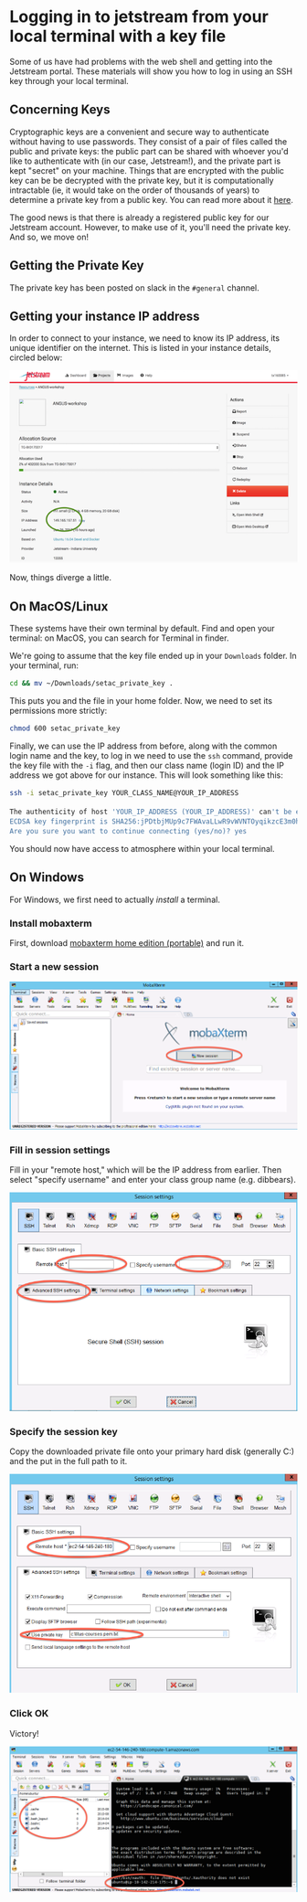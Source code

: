 # Logging in to jetstream from your local terminal with a key file

Some of us have had problems with the web shell and getting into the Jetstream
portal. These materials will show you how to log in using an SSH key through your
local terminal.

## Concerning Keys

Cryptographic keys are a convenient and secure way to authenticate without having to use
passwords. They consist of a pair of files called the public and private keys: the public part can
be shared with whoever you'd like to authenticate with (in our case, Jetstream!), and the private
part is kept "secret" on your machine. Things that are encrypted with the public key can be be
decrypted with the private key, but it is computationally intractable (ie, it would take on the
order of thousands of years) to determine a private key from a public key. You can read more about
it [here](https://en.wikipedia.org/wiki/Public-key_cryptography).

The good news is that there is already a registered public key for our Jetstream account. However,
to make use of it, you'll need the private key. And so, we move on!

## Getting the Private Key

The private key has been posted on slack in the `#general` channel.

## Getting your instance IP address

In order to connect to your instance, we need to know its IP address, its unique identifier on the
internet. This is listed in your instance details, circled below:

[![stuff](images/ip-address.png)](../_images/ip-address.png)

Now, things diverge a little.

## On MacOS/Linux

These systems have their own terminal by default. Find and open your terminal: on MacOS, you can
search for Terminal in finder. 

We're going to assume that the key file ended up in your `Downloads` folder. In your terminal,
run:

```bash
cd && mv ~/Downloads/setac_private_key .
```

This puts you and the file in your home folder. Now, we need to set its permissions more strictly:

```bash
chmod 600 setac_private_key
```

Finally, we can use the IP address from before, along with the common login name and the key, to log
in we need to use the `ssh` command, provide the key file with the `-i` flag, and then our class name (login ID) and the IP address we got above for our instance. This will look something like this:

```bash
ssh -i setac_private_key YOUR_CLASS_NAME@YOUR_IP_ADDRESS

The authenticity of host 'YOUR_IP_ADDRESS (YOUR_IP_ADDRESS)' can't be established.
ECDSA key fingerprint is SHA256:jPDtbjMUp9c7FWAvaLLwR9vWVNTOyqikzcE3m0hglG0.
Are you sure you want to continue connecting (yes/no)? yes
```

You should now have access to atmosphere within your local terminal.

## On Windows

For Windows, we first need to actually *install* a terminal.

### Install mobaxterm

First, download [mobaxterm home edition (portable)](http://mobaxterm.mobatek.net/download-home-edition.html)
and run it.

### Start a new session

[![foo](images/moba-1.png)](../_images/moba-1.png)

### Fill in session settings

Fill in your "remote host," which will be the IP address from earlier. Then select
"specify username" and enter your class group name (e.g. dibbears).

[![foo](images/ec2-moba-2.png)](../_images/ec2-moba-2.png)

### Specify the session key

Copy the downloaded private file onto your primary hard disk (generally
C:) and the put in the full path to it.

[![foo](images/ec2-moba-3.png)](../_images/ec2-moba-3.png)

### Click OK

Victory!

[![foo](images/ec2-moba-4.png)](../_images/ec2-moba-4.png)

